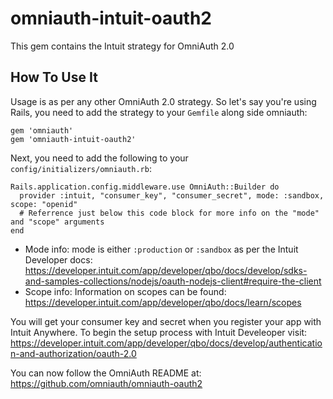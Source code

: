# omniauth-intuit-oauth2
This gem contains the Intuit strategy for OmniAuth 2.0

## How To Use It

Usage is as per any other OmniAuth 2.0 strategy. So let's say you're using Rails, you need to add the strategy to your `Gemfile` along side omniauth:

    gem 'omniauth'
    gem 'omniauth-intuit-oauth2'

Next, you need to add the following to your `config/initializers/omniauth.rb`:

    Rails.application.config.middleware.use OmniAuth::Builder do
      provider :intuit, "consumer_key", "consumer_secret", mode: :sandbox, scope: "openid"
      # Referrence just below this code block for more info on the "mode" and "scope" arguments
    end

* Mode info: mode is either `:production` or `:sandbox` as per the Intuit Developer docs: https://developer.intuit.com/app/developer/qbo/docs/develop/sdks-and-samples-collections/nodejs/oauth-nodejs-client#require-the-client
* Scope info: Information on scopes can be found: https://developer.intuit.com/app/developer/qbo/docs/learn/scopes

You will get your consumer key and secret when you register your app with Intuit Anywhere.
To begin the setup process with Intuit Develeoper visit: https://developer.intuit.com/app/developer/qbo/docs/develop/authentication-and-authorization/oauth-2.0

You can now follow the OmniAuth README at: https://github.com/omniauth/omniauth-oauth2
